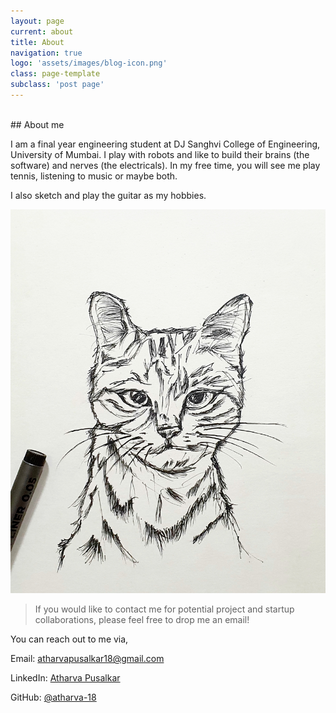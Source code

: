 ```yaml
---
layout: page
current: about
title: About
navigation: true
logo: 'assets/images/blog-icon.png'
class: page-template
subclass: 'post page'
---
```

<br/>
## About me

I am a final year engineering student at DJ Sanghvi College of Engineering, University of Mumbai. I play with robots and like to build their brains (the software) and nerves (the electricals). In my free time, you will see me play tennis, listening to music or maybe both.

I also sketch and play the guitar as my hobbies.

![assets/images/sketches_cat.jpg](assets/images/sketches_cat.jpg)

> If you would like to contact me for potential project and startup collaborations, please feel free to drop me an email!

You can reach out to me via,

Email: [atharvapusalkar18@gmail.com](mailto:atharvapusalkar18@gmail.com)

LinkedIn: [Atharva Pusalkar](https://www.linkedin.com/in/atharva-pusalkar/)

GitHub: [@atharva-18](https://github.com/atharva-18)

